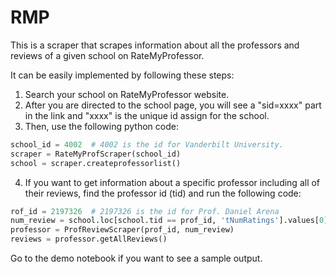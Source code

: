 # RMP
This is a scraper that scrapes information about all the professors and reviews of a given school on RateMyProfessor.

It can be easily implemented by following these steps:
1. Search your school on RateMyProfessor website. 
2. After you are directed to the school page, you will see a "sid=xxxx" part in the link and "xxxx" is the unique id assign for the school.
3. Then, use the following python code:
```python
school_id = 4002  # 4002 is the id for Vanderbilt University.
scraper = RateMyProfScraper(school_id)
school = scraper.createprofessorlist()
```
4. If you want to get information about a specific professor including all of their reviews, find the professor id (tid) and run the following code:
```python
rof_id = 2197326  # 2197326 is the id for Prof. Daniel Arena
num_review = school.loc[school.tid == prof_id, 'tNumRatings'].values[0]
professor = ProfReviewScraper(prof_id, num_review)
reviews = professor.getAllReviews()
```

Go to the demo notebook if you want to see a sample output.
